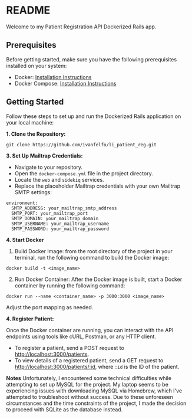 # README
Welcome to my Patient Registration API Dockerized Rails app.

## Prerequisites

Before getting started, make sure you have the following prerequisites installed on your system:

- Docker: [Installation Instructions](https://docs.docker.com/get-docker/)
- Docker Compose: [Installation Instructions](https://docs.docker.com/compose/install/)

## Getting Started

Follow these steps to set up and run the Dockerized Rails application on your local machine:

**1. Clone the Repository:**
```
git clone https://github.com/ivanfelfo/li_patient_reg.git
```

**3. Set Up Mailtrap Credentials:**
- Navigate to your repository.
- Open the `docker-compose.yml` file in the project directory.
- Locate the `web` and `sidekiq` services.
- Replace the placeholder Mailtrap credentials with your own Mailtrap SMTP settings:

```
environment:
  SMTP_ADDRESS: your_mailtrap_smtp_address
  SMTP_PORT: your_mailtrap_port
  SMTP_DOMAIN: your_mailtrap_domain
  SMTP_USERNAME: your_mailtrap_username
  SMTP_PASSWORD: your_mailtrap_password
```
  
**4. Start Docker**

1. Build Docker Image: from the root directory of the project in your terminal, run the following command to build the Docker image:
```
docker build -t <image_name>
```

2. Run Docker Container: After the Docker image is built, start a Docker container by running the following command:
```
docker run --name <container_name> -p 3000:3000 <image_name>
```
Adjust the port mapping as needed.

**4. Register Patient:**

Once the Docker container are running, you can interact with the API endpoints using tools like cURL, Postman, or any HTTP client.
  - To register a patient, send a POST request to [http://localhost:3000/patients](http://localhost:3000/patients).
  - To view details of a registered patient, send a GET request to [http://localhost:3000/patients/:id](http://localhost:3000/patients/:id), where `:id` is the ID of the patient.


**Notes**
Unfortunately, I encountered some technical difficulties while attempting to set up MySQL for the project. My laptop seems to be experiencing issues with downloading MySQL via Homebrew, which I've attempted to troubleshoot without success. Due to these unforeseen circumstances and the time constraints of the project, I made the decision to proceed with SQLite as the database instead.
